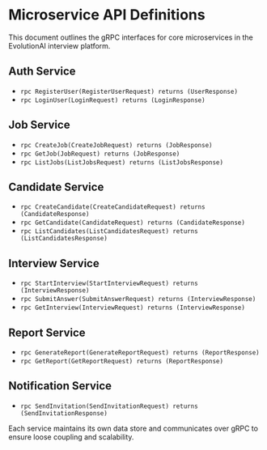 # Microservice API Definitions

This document outlines the gRPC interfaces for core microservices in the EvolutionAI interview platform.

## Auth Service
- `rpc RegisterUser(RegisterUserRequest) returns (UserResponse)`
- `rpc LoginUser(LoginRequest) returns (LoginResponse)`

## Job Service
- `rpc CreateJob(CreateJobRequest) returns (JobResponse)`
- `rpc GetJob(JobRequest) returns (JobResponse)`
- `rpc ListJobs(ListJobsRequest) returns (ListJobsResponse)`

## Candidate Service
- `rpc CreateCandidate(CreateCandidateRequest) returns (CandidateResponse)`
- `rpc GetCandidate(CandidateRequest) returns (CandidateResponse)`
- `rpc ListCandidates(ListCandidatesRequest) returns (ListCandidatesResponse)`

## Interview Service
- `rpc StartInterview(StartInterviewRequest) returns (InterviewResponse)`
- `rpc SubmitAnswer(SubmitAnswerRequest) returns (InterviewResponse)`
- `rpc GetInterview(InterviewRequest) returns (InterviewResponse)`

## Report Service
- `rpc GenerateReport(GenerateReportRequest) returns (ReportResponse)`
- `rpc GetReport(GetReportRequest) returns (ReportResponse)`

## Notification Service
- `rpc SendInvitation(SendInvitationRequest) returns (SendInvitationResponse)`

Each service maintains its own data store and communicates over gRPC to ensure loose coupling and scalability.
